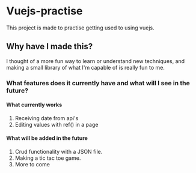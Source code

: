 # Vuejs-practise

This project is made to practise getting used to using vuejs.


## Why have I made this?

I thought of a more fun way to learn or understand new techniques, and making a small library of what I'm capable of is really fun to me.



### What features does it currently have and what will I see in the future?


#### What currently works
1. Receiving date from api's
2. Editing values with ref() in a page


#### What will be added in the future
1. Crud functionality with a JSON file.
2. Making a tic tac toe game.
3. More to come 